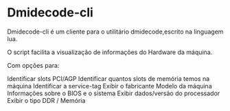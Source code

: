 # Dmidecode-cli

Dmidecode-cli é um cliente para o utilitário dmidecode,escrito na linguagem lua. 

O script facilita a visualização de informações do Hardware da máquina. 

Com opções para: 

Identificar slots PCI/AGP 
Identificar quantos slots de memória temos na máquina
Identificar a service-tag
Exibir o fabricante
Modelo da máquina 
Informações sobre o BIOS e o sistema
Exibir dados/versão do processador
Exibir o tipo DDR / Memória
